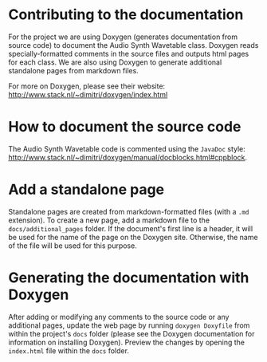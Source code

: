 # Contributing to the documentation

For the project we are using Doxygen (generates documentation from source code) to document the Audio Synth Wavetable class. Doxygen reads specially-formatted comments in the source files and outputs html pages for each class. We are also using Doxygen to generate additional standalone pages from markdown files. 

For more on Doxygen, please see their website: http://www.stack.nl/~dimitri/doxygen/index.html

# How to document the source code

The Audio Synth Wavetable code is commented using the `JavaDoc` style: http://www.stack.nl/~dimitri/doxygen/manual/docblocks.html#cppblock.


# Add a standalone page 

Standalone pages are created from markdown-formatted files (with a `.md` extension). To create a new page, add a markdown file to the `docs/additional_pages` folder. If the document's first line is a header, it will be used for the name of the page on the Doxygen site. Otherwise, the name of the file will be used for this purpose. 

# Generating the documentation with Doxygen

After adding or modifying any comments to the source code or any additional pages, update the web page by running `doxygen Doxyfile` from within the project's `docs` folder (please see the Doxygen documentation for information on installing Doxygen). Preview the changes by opening the `index.html` file within the `docs` folder. 
